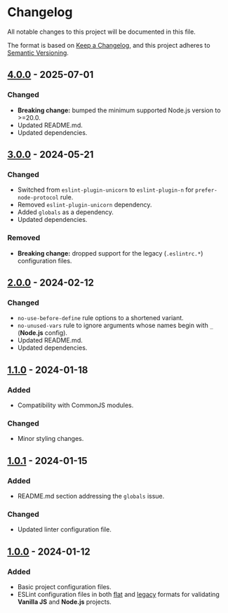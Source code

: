 # Changelog

All notable changes to this project will be documented in this file.

The format is based on [Keep a Changelog](https://keepachangelog.com/en/1.1.0/),
and this project adheres to [Semantic Versioning](https://semver.org/spec/v2.0.0.html).

## [4.0.0] - 2025-07-01

### Changed

- **Breaking change:** bumped the minimum supported Node.js version to >=20.0.
- Updated README.md.
- Updated dependencies.

## [3.0.0] - 2024-05-21

### Changed

- Switched from `eslint-plugin-unicorn` to `eslint-plugin-n` for `prefer-node-protocol` rule.
- Removed `eslint-plugin-unicorn` dependency.
- Added `globals` as a dependency.
- Updated dependencies.

### Removed

- **Breaking change:** dropped support for the legacy (`.eslintrc.*`) configuration files.

## [2.0.0] - 2024-02-12

### Changed

- `no-use-before-define` rule options to a shortened variant.
- `no-unused-vars` rule to ignore arguments whose names begin with `_` (**Node.js** config).
- Updated README.md.
- Updated dependencies.

## [1.1.0] - 2024-01-18

### Added

- Compatibility with CommonJS modules.

### Changed

- Minor styling changes.

## [1.0.1] - 2024-01-15

### Added

- README.md section addressing the `globals` issue.

### Changed

- Updated linter configuration file.

## [1.0.0] - 2024-01-12

### Added

- Basic project configuration files.
- ESLint configuration files in both [flat](https://eslint.org/docs/latest/use/configure/configuration-files-new) and [legacy](https://eslint.org/docs/latest/use/configure/configuration-files) formats for validating **Vanilla JS** and **Node.js** projects.

[4.0.0]: https://github.com/koshikishi/eslint-config/compare/v3.0.0...HEAD
[3.0.0]: https://github.com/koshikishi/eslint-config/compare/v2.0.0...v3.0.0
[2.0.0]: https://github.com/koshikishi/eslint-config/compare/v1.1.0...v2.0.0
[1.1.0]: https://github.com/koshikishi/eslint-config/compare/v1.0.1...v1.1.0
[1.0.1]: https://github.com/koshikishi/eslint-config/compare/v1.0.0...v1.0.1
[1.0.0]: https://github.com/koshikishi/eslint-config/releases/tag/v1.0.0
